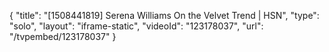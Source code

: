 {
    "title": "[1508441819] Serena Williams On the Velvet Trend | HSN",
    "type": "solo",
    "layout": "iframe-static",
    "videoId": "123178037",
    "url": "\/tvpembed\/123178037"
}